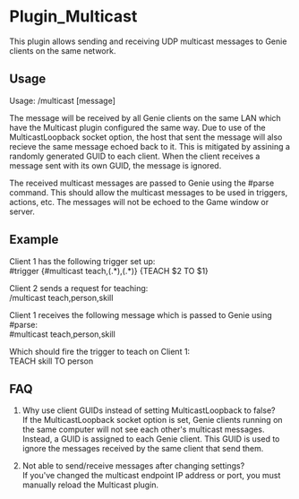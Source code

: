 # Plugin_Multicast
This plugin allows sending and receiving UDP multicast messages to Genie clients on the same network.

## Usage
Usage:
/multicast [message]

The message will be received by all Genie clients on the same LAN which have the Multicast plugin configured the same way.  Due to use of the MulticastLoopback socket option, the host that sent the message will also recieve the same message echoed back to it.  This is mitigated by assining a randomly generated GUID to each client.  When the client receives a message sent with its own GUID, the message is ignored.

The received multicast messages are passed to Genie using the #parse command.  This should allow the multicast messages to be used in triggers, actions, etc.  The messages will not be echoed to the Game window or server.

## Example
Client 1 has the following trigger set up:<br/>
  \#trigger {#multicast teach,(.\*),(.\*)} {TEACH $2 TO $1}

Client 2 sends a request for teaching:<br/>
  /multicast teach,person,skill

Client 1 receives the following message which is passed to Genie using #parse:<br/>
  #multicast teach,person,skill

Which should fire the trigger to teach on Client 1:<br/>
  TEACH skill TO person

## FAQ
1. Why use client GUIDs instead of setting MulticastLoopback to false?<br/>
  If the MulticastLoopback socket option is set, Genie clients running on the same computer will not see each other's multicast messages.  Instead, a GUID is assigned to each Genie client.  This GUID is used to ignore the messages received by the same client that send them.

1. Not able to send/receive messages after changing settings?<br/>
  If you've changed the multicast endpoint IP address or port, you must manually reload the Multicast plugin.